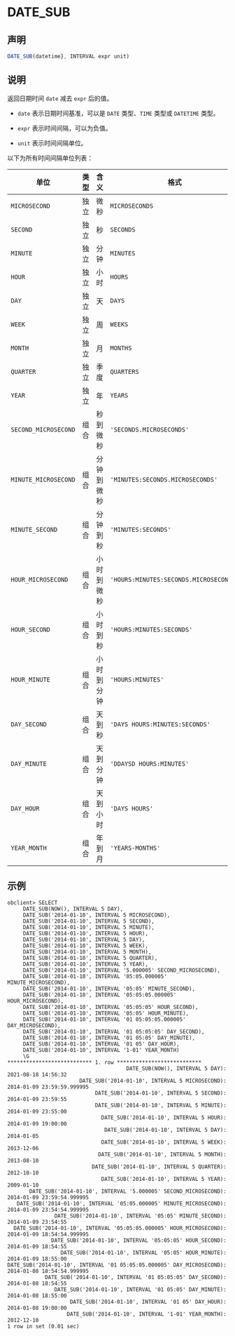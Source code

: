 DATE_SUB 
=============================



声明 
-----------------------

```javascript
DATE_SUB(datetime}, INTERVAL expr unit)
```



说明 
-----------------------

返回日期时间 `date` 减去 `expr` 后的值。

* `date` 表示日期时间基准，可以是 `DATE` 类型、`TIME` 类型或 `DATETIME` 类型。

  

* `expr` 表示时间间隔，可以为负值。

  

* `unit` 表示时间间隔单位。

  




以下为所有时间间隔单位列表：


|          单位          | 类型 |  含义   |                   格式                   |
|----------------------|----|-------|----------------------------------------|
| `MICROSECOND`        | 独立 | 微秒    | `MICROSECONDS`                         |
| `SECOND`             | 独立 | 秒     | `SECONDS`                              |
| `MINUTE`             | 独立 | 分钟    | `MINUTES`                              |
| `HOUR`               | 独立 | 小时    | `HOURS`                                |
| `DAY`                | 独立 | 天     | `DAYS`                                 |
| `WEEK`               | 独立 | 周     | `WEEKS`                                |
| `MONTH`              | 独立 | 月     | `MONTHS`                               |
| `QUARTER`            | 独立 | 季度    | `QUARTERS`                             |
| `YEAR`               | 独立 | 年     | `YEARS`                                |
| `SECOND_MICROSECOND` | 组合 | 秒到微秒  | `'SECONDS.MICROSECONDS'`               |
| `MINUTE_MICROSECOND` | 组合 | 分钟到微秒 | `'MINUTES:SECONDS.MICROSECONDS'`       |
| `MINUTE_SECOND`      | 组合 | 分钟到秒  | `'MINUTES:SECONDS'`                    |
| `HOUR_MICROSECOND`   | 组合 | 小时到微秒 | `'HOURS:MINUTES:SECONDS.MICROSECONDS'` |
| `HOUR_SECOND`        | 组合 | 小时到秒  | `'HOURS:MINUTES:SECONDS'`              |
| `HOUR_MINUTE`        | 组合 | 小时到分钟 | `'HOURS:MINUTES'`                      |
| `DAY_SECOND`         | 组合 | 天到秒   | `'DAYS HOURS:MINUTES:SECONDS'`         |
| `DAY_MINUTE`         | 组合 | 天到分钟  | `'DDAYSD HOURS:MINUTES'`               |
| `DAY_HOUR`           | 组合 | 天到小时  | `'DAYS HOURS'`                         |
| `YEAR_MONTH`         | 组合 | 年到月   | `'YEARS-MONTHS'`                       |



示例 
-----------------------

```unknow
obclient> SELECT
     DATE_SUB(NOW(), INTERVAL 5 DAY),
     DATE_SUB('2014-01-10', INTERVAL 5 MICROSECOND),
     DATE_SUB('2014-01-10', INTERVAL 5 SECOND),
     DATE_SUB('2014-01-10', INTERVAL 5 MINUTE),
     DATE_SUB('2014-01-10', INTERVAL 5 HOUR),
     DATE_SUB('2014-01-10', INTERVAL 5 DAY),
     DATE_SUB('2014-01-10', INTERVAL 5 WEEK),
     DATE_SUB('2014-01-10', INTERVAL 5 MONTH),
     DATE_SUB('2014-01-10', INTERVAL 5 QUARTER),
     DATE_SUB('2014-01-10', INTERVAL 5 YEAR),
     DATE_SUB('2014-01-10', INTERVAL '5.000005' SECOND_MICROSECOND),
     DATE_SUB('2014-01-10', INTERVAL '05:05.000005' MINUTE_MICROSECOND),
     DATE_SUB('2014-01-10', INTERVAL '05:05' MINUTE_SECOND),
     DATE_SUB('2014-01-10', INTERVAL '05:05:05.000005' HOUR_MICROSECOND),
     DATE_SUB('2014-01-10', INTERVAL '05:05:05' HOUR_SECOND),
     DATE_SUB('2014-01-10', INTERVAL '05:05' HOUR_MINUTE),
     DATE_SUB('2014-01-10', INTERVAL '01 05:05:05.000005' DAY_MICROSECOND),
     DATE_SUB('2014-01-10', INTERVAL '01 05:05:05' DAY_SECOND),
     DATE_SUB('2014-01-10', INTERVAL '01 05:05' DAY_MINUTE),
     DATE_SUB('2014-01-10', INTERVAL '01 05' DAY_HOUR),
     DATE_SUB('2014-01-10', INTERVAL '1-01' YEAR_MONTH)
     \G
*************************** 1. row ***************************
                                      DATE_SUB(NOW(), INTERVAL 5 DAY): 2021-08-18 14:56:32
                       DATE_SUB('2014-01-10', INTERVAL 5 MICROSECOND): 2014-01-09 23:59:59.999995
                            DATE_SUB('2014-01-10', INTERVAL 5 SECOND): 2014-01-09 23:59:55
                            DATE_SUB('2014-01-10', INTERVAL 5 MINUTE): 2014-01-09 23:55:00
                              DATE_SUB('2014-01-10', INTERVAL 5 HOUR): 2014-01-09 19:00:00
                               DATE_SUB('2014-01-10', INTERVAL 5 DAY): 2014-01-05
                              DATE_SUB('2014-01-10', INTERVAL 5 WEEK): 2013-12-06
                             DATE_SUB('2014-01-10', INTERVAL 5 MONTH): 2013-08-10
                           DATE_SUB('2014-01-10', INTERVAL 5 QUARTER): 2012-10-10
                              DATE_SUB('2014-01-10', INTERVAL 5 YEAR): 2009-01-10
       DATE_SUB('2014-01-10', INTERVAL '5.000005' SECOND_MICROSECOND): 2014-01-09 23:59:54.999995
   DATE_SUB('2014-01-10', INTERVAL '05:05.000005' MINUTE_MICROSECOND): 2014-01-09 23:54:54.999995
               DATE_SUB('2014-01-10', INTERVAL '05:05' MINUTE_SECOND): 2014-01-09 23:54:55
  DATE_SUB('2014-01-10', INTERVAL '05:05:05.000005' HOUR_MICROSECOND): 2014-01-09 18:54:54.999995
              DATE_SUB('2014-01-10', INTERVAL '05:05:05' HOUR_SECOND): 2014-01-09 18:54:55
                 DATE_SUB('2014-01-10', INTERVAL '05:05' HOUR_MINUTE): 2014-01-09 18:55:00
DATE_SUB('2014-01-10', INTERVAL '01 05:05:05.000005' DAY_MICROSECOND): 2014-01-08 18:54:54.999995
            DATE_SUB('2014-01-10', INTERVAL '01 05:05:05' DAY_SECOND): 2014-01-08 18:54:55
               DATE_SUB('2014-01-10', INTERVAL '01 05:05' DAY_MINUTE): 2014-01-08 18:55:00
                    DATE_SUB('2014-01-10', INTERVAL '01 05' DAY_HOUR): 2014-01-08 19:00:00
                   DATE_SUB('2014-01-10', INTERVAL '1-01' YEAR_MONTH): 2012-12-10
1 row in set (0.01 sec)
```


